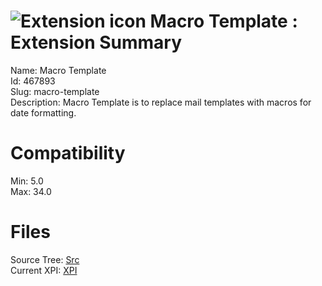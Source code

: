 # ![Extension icon](https://addons.thunderbird.net/static/img/addon-icons/default-64.png) Macro Template : Extension Summary

Name: Macro Template  
Id: 467893  
Slug: macro-template  
Description: Macro Template is to replace mail templates with macros for date formatting.
  

# Compatibility
Min: 5.0  
Max: 34.0  

# Files

Source Tree: [Src](C:/Dev/Thunderbird/ThunderKdB/xall/xOther/467893-macro-template/src)  
Current XPI: [XPI](C:/Dev/Thunderbird/ThunderKdB/xall/xOther/467893-macro-template/xpi)  



